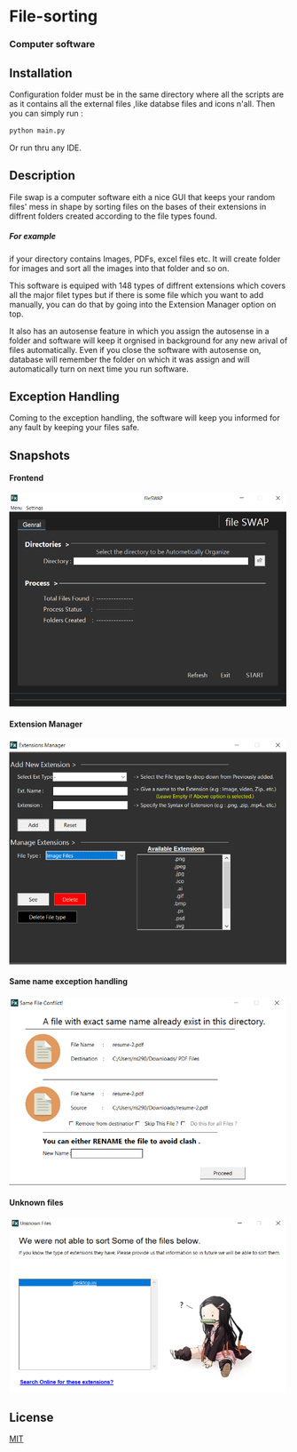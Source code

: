 # File-sorting
### Computer software 

## Installation
Configuration folder must be in the same directory where all the scripts are as it contains all the external files ,like databse files and icons n'all.
Then you can simply run :
``` bash
python main.py
```
Or run thru any IDE.

## Description
File swap is a computer software eith a nice GUI that keeps your random files' mess in shape by sorting files on the bases of their extensions in diffrent folders created according to the file types found.
##### For example 
if your directory contains Images, PDFs, excel files etc. It will create folder for images and sort all the images into that folder and so on.

This software is equiped with 148 types of diffrent extensions which covers all the major filet types but if there is some file which you want to add manually, you can do that by going into the Extension Manager option on top.

It also has an autosense feature in which you assign the autosense in a folder and software will keep it orgnised in background for any new arival of files automatically.
Even if you close the software with autosense on, database will remember the folder on which it was assign and will automatically turn on next time you run software.

## Exception Handling
Coming to the exception handling, the software will keep you informed for any fault by keeping your files safe.

## Snapshots
#### Frontend
<img src='ReadmeImages/snapshot (1).png' width=500>

#### Extension Manager

<img src='ReadmeImages/snapshot (2).png' width=500>

#### Same name exception handling

<img src='ReadmeImages/snapshot (3).png' width=500>

#### Unknown files

<img src='ReadmeImages/snapshot (4).png' width=500>

## License
[MIT](https://choosealicense.com/licenses/mit/)
